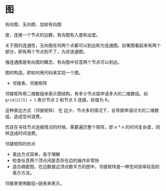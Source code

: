 
# 图

有向图、无向图、加权有向图

度，连接一个节点的边数。有向图有入度和出度。

关于图的连通性，无向图任何两个点都可以到达称为连通图。如果图看起来有两个部分，即有两个节点到不了，为非连通图。

强连通图是有向图的概念，有向图中任意两个节点可以到达。

图的构造。即如何用代码来实现一个图。
- 邻接表、邻接矩阵

邻接矩阵用二维数组来表示图结构，有多少节点就申请多大的二维数组。如 `grid[2][5] = 3` 表示节点 2 和节点 5 连接，权值为 6。

这种表达方式（邻接矩阵） 在 边少，节点多的情况下，会导致申请过大的二维数组，造成空间浪费。

而且在寻找节点连接情况的时候，需要遍历整个矩阵，即 n * n 的时间复杂度，同样造成时间浪费。

邻接矩阵的优点
- 表达方式简单，易于理解
- 检查任意两个顶点间是否存在边的操作非常快
- 适合稠密图，在边数接近顶点数平方的图中，邻接矩阵是一种空间效率较高的表示方法。

邻接表使用数组+链表来表示。



